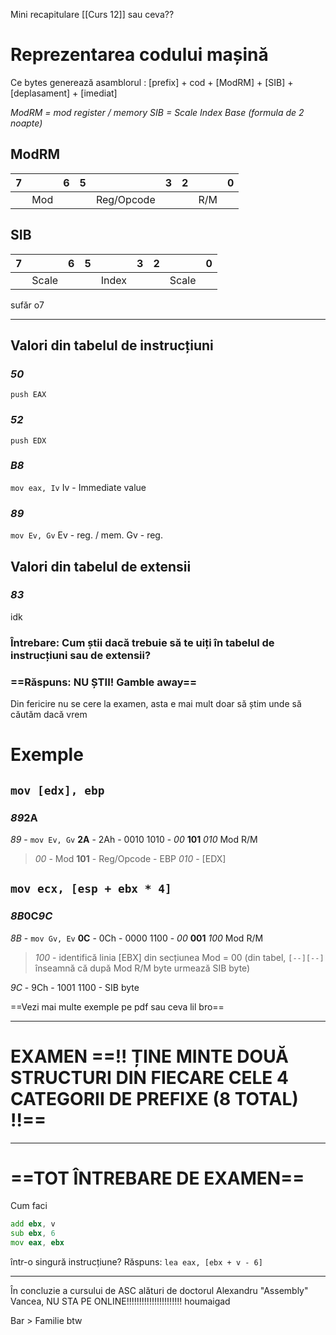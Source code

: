 
Mini recapitulare [[Curs 12]] sau ceva??
# **Reprezentarea codului mașină**
Ce bytes generează asamblorul : [prefix] + cod + [ModRM] + [SIB] + [deplasament] + [imediat]

*ModRM = mod register / memory*
*SIB = Scale Index Base (formula de 2 noapte)*

## ModRM

| 7   |     | 6   | 5   |            | 3   | 2   |     | 0   |
| --- | --- | --- | --- | ---------- | --- | --- | --- | --- |
|     | Mod |     |     | Reg/Opcode |     |     | R/M |     |

## SIB

| 7   |       | 6   | 5   |       | 3   | 2   |       | 0   |
| --- | ----- | --- | --- | ----- | --- | --- | ----- | --- |
|     | Scale |     |     | Index |     |     | Scale |     |

sufăr o7

<hr>

## Valori din tabelul de instrucțiuni
### *50*
`push EAX`

### *52*
`push EDX`

### *B8*
`mov eax, Iv`
Iv - Immediate value

### *89*
`mov Ev, Gv`
Ev - reg. / mem.
Gv - reg.

## Valori din tabelul de extensii

### *83*
idk

### Întrebare: Cum știi dacă trebuie să te uiți în tabelul de instrucțiuni sau de extensii?
### ==Răspuns: NU ȘTII! Gamble away==
Din fericire nu se cere la examen, asta e mai mult doar să știm unde să căutăm dacă vrem

# Exemple
## `mov [edx], ebp`
### *89***2A**

*89* - `mov Ev, Gv`
**2A** - 2Ah - 0010 1010 - *00* **101** *010* Mod R/M
> *00* - Mod
> **101** - Reg/Opcode - EBP
> *010* - [EDX]

## `mov ecx, [esp + ebx * 4]`
### *8B***0C***9C*
*8B* - `mov Gv, Ev`
**0C** - 0Ch - 0000 1100 - *00* **001** *100* Mod R/M
> *100* - identifică linia [EBX] din secțiunea Mod = 00 (din tabel, `[--][--]` înseamnă că după Mod R/M byte urmează SIB byte)

*9C* - 9Ch - 1001 1100 - SIB byte

==Vezi mai multe exemple pe pdf sau ceva lil bro==



<hr>

# EXAMEN ==!! ȚINE MINTE DOUĂ STRUCTURI DIN FIECARE CELE 4 CATEGORII DE PREFIXE (8 TOTAL) !!==

<hr>

# ==TOT ÎNTREBARE DE EXAMEN==
Cum faci
```asm
add ebx, v
sub ebx, 6
mov eax, ebx
```
într-o singură instrucțiune?
Răspuns:
`lea eax, [ebx + v - 6]`

<hr>

În concluzie a cursului de ASC alături de doctorul Alexandru "Assembly" Vancea, NU STA PE ONLINE!!!!!!!!!!!!!!!!!!!!!!
houmaigad

Bar > Familie btw